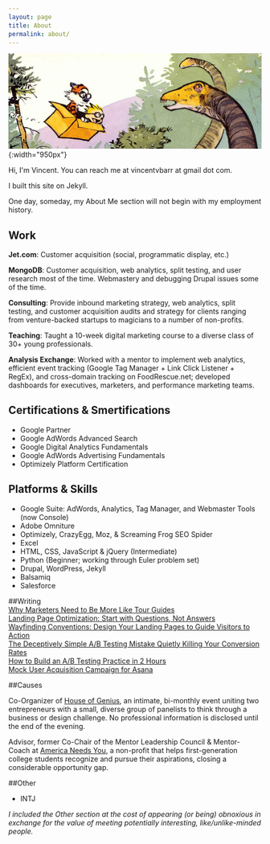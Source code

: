 ```yaml
---
layout: page
title: About
permalink: about/
---
```


![Calvin &amp; Hobbes Dinosaur](/assets/images/calvin-hobbes-dino.png){:width="950px"}

Hi, I'm Vincent. You can reach me at vincentvbarr at gmail dot com.

I built this site on Jekyll. 

One day, someday, my About Me section will not begin with my employment history.  

## Work  

**Jet.com**: Customer acquisition (social, programmatic display, etc.)  

**MongoDB**: Customer acquisition, web analytics, split testing, and user research most of the time. Webmastery and debugging Drupal issues some of the time.  

**Consulting**: Provide inbound marketing strategy, web analytics, split testing, and customer acquisition audits and strategy for clients ranging from venture-backed startups to magicians to a number of non-profits.   

**Teaching**: Taught a 10-week digital marketing course to a diverse class of 30+ young professionals.  

**Analysis Exchange**: Worked with a mentor to implement web analytics, efficient event tracking (Google Tag Manager + Link Click Listener + RegEx), and cross-domain tracking on FoodRescue.net; developed dashboards for executives, marketers, and performance marketing teams.  

##  Certifications & Smertifications  
* Google Partner
* Google AdWords Advanced Search  
* Google Digital Analytics Fundamentals  
* Google AdWords Advertising Fundamentals  
* Optimizely Platform Certification  

## Platforms & Skills  
* Google Suite: AdWords, Analytics, Tag Manager, and Webmaster Tools (now Console) 
* Adobe Omniture   
* Optimizely, CrazyEgg, Moz, & Screaming Frog SEO Spider  
* Excel  
* HTML, CSS, JavaScript & jQuery (Intermediate)
* Python (Beginner; working through Euler problem set)
* Drupal, WordPress, Jekyll  
* Balsamiq  
* Salesforce  

##Writing  
[Why Marketers Need to Be More Like Tour Guides](http://unbounce.com/podcast/your-visitors-travel-guide/)   
[Landing Page Optimization: Start with Questions, Not Answers](http://www.bizible.com/blog/start-with-questions-not-answers-landing-page-optimization-strategies-to-boost-conversion-rates-right-now?hs_preview=TJkLdBYV-2821303150)  
[Wayfinding Conventions: Design Your Landing Pages to Guide Visitors to Action](http://unbounce.com/design/use-conventions-on-landing-pages/)  
[The Deceptively Simple A/B Testing Mistake Quietly Killing Your Conversion Rates](http://unbounce.com/a-b-testing/simple-ab-testing-mistake-thats-killing-conversion-rates/)  
[How to Build an A/B Testing Practice in 2 Hours](https://blog.paymill.com/ab-testing-2-hours/)  
[Mock User Acquisition Campaign for Asana](http://www.slideshare.net/vincentbarr/mock-user-acquisition-marketing-plan)  

##Causes

Co-Organizer of [House of Genius](http://houseofgenius.org/), an intimate, bi-monthly event uniting two entrepreneurs with a small, diverse group of panelists to think through a business or design challenge.  No professional information is disclosed until the end of the evening.  

Advisor, former Co-Chair of the Mentor Leadership Council & Mentor-Coach at [America Needs You](http://www.americaneedsyou.org), a non-profit that helps first-generation college students recognize and pursue their aspirations, closing a considerable opportunity gap.  

##Other

* INTJ


_I included the Other section at the cost of appearing (or being) obnoxious in exchange for the value of meeting potentially interesting, like/unlike-minded people._

<a href="https://plus.google.com/+VincentBarr0?rel=author"></a>